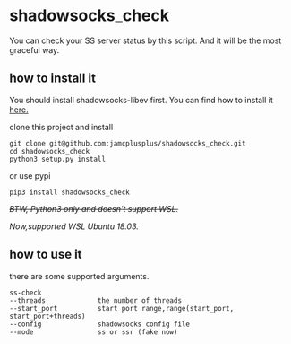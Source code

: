 # shadowsocks_check
You can check your SS server status by this script. And it will be the most graceful way.

## how to install it

You should install shadowsocks-libev first. You can find how to install it [here.](https://github.com/shadowsocks/shadowsocks-libev#installation)

clone this project and install
```
git clone git@github.com:jamcplusplus/shadowsocks_check.git
cd shadowsocks_check
python3 setup.py install
```

or use pypi
```
pip3 install shadowsocks_check
```

*~~BTW, Python3 only and doesn't support WSL.~~*

*Now,supported WSL Ubuntu 18.03.*

## how to use it

there are some supported arguments.
```
ss-check
--threads             the number of threads
--start_port          start port range,range(start_port, start_port+threads)
--config              shadowsocks config file
--mode                ss or ssr (fake now)
```